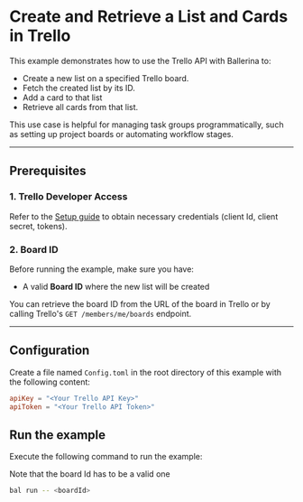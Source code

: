 # Create and Retrieve a List and Cards in Trello

This example demonstrates how to use the Trello API with Ballerina to:

- Create a new list on a specified Trello board.
- Fetch the created list by its ID.
- Add a card to that list
- Retrieve all cards from that list.

This use case is helpful for managing task groups programmatically, such as setting up project boards or automating workflow stages.

---

## Prerequisites

### 1. Trello Developer Access

Refer to the [Setup guide](../../README.md) to obtain necessary credentials (client Id, client secret, tokens).

### 2. Board ID

Before running the example, make sure you have:

- A valid **Board ID** where the new list will be created

You can retrieve the board ID from the URL of the board in Trello or by calling Trello's `GET /members/me/boards` endpoint.

---

## Configuration

Create a file named `Config.toml` in the root directory of this example with the following content:

```toml
apiKey = "<Your Trello API Key>"
apiToken = "<Your Trello API Token>"
```

## Run the example

Execute the following command to run the example:

Note that the board Id has to be a valid one

```bash
bal run -- <boardId>
```

